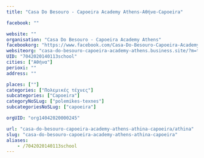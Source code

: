 ```yaml
---
title: "Casa Do Besouro - Capoeira Academy Athens-Αθήνα-Capoeira"

facebook: ""

website: ""
organisation: "Casa Do Besouro - Capoeira Academy Athens"
facebookorg: "https://www.facebook.com/Casa-Do-Besouro-Capoeira-Academy-Athens-123756701637354"
websiteorg: "casa-do-besouro-capoeira-academy-athens.business.site/?m=true"
UID: "7042020140113school"
cities: ["Αθήνα"]
perioxi: ""
address: ""

places: [""]
categories: ["Πολεμικές τέχνες"]
subcategories: ["Capoeira"]
categoryNoSLug: ["polemikes-texnes"]
subcategoriesNoSLug: ["capoeira"]

orgUID: "org14042020000245"

url: "casa-do-besouro-capoeira-academy-athens-athina-capoeira/athina"
slug: "casa-do-besouro-capoeira-academy-athens-athina-capoeira"
aliases:
    - /7042020140113school
---
```





